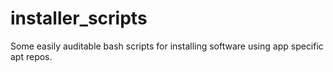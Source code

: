 # installer_scripts
Some easily auditable bash scripts for installing software using app specific apt repos.
